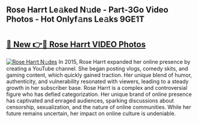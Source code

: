 ## Rose Harrt Le𝚊ked N𝚞de - Part-3Go Video Photos - Hot Onlyf𝚊ns Le𝚊ks 9GE1T

# <h2><a href="http://ac17558.deff.icu/?id=Rose+Harrt">🔗 New 👉🔴 Rose Harrt VIDEO Photos</a></h2>

[![Rose Harrt N𝚞des](https://i.imgur.com/rIISA9y.gif)](http://ac17558.deff.icu/?id=Rose+Harrt)
In 2015, Rose Harrt expanded her online presence by creating a YouTube channel. She began posting vlogs, comedy skits, and gaming content, which quickly gained traction. Her unique blend of humor, authenticity, and vulnerability resonated with viewers, leading to a steady growth in her subscriber base. Rose Harrt is a complex and controversial figure who has defied categorization. Her unique brand of online presence has captivated and enraged audiences, sparking discussions about censorship, sexualization, and the nature of online communities. While her future remains uncertain, her impact on online culture is undeniable.
